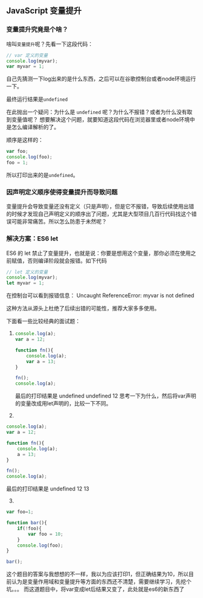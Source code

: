 ## JavaScript 变量提升

### 变量提升究竟是个啥？
啥叫`变量提升`呢？先看一下这段代码：

``` javascript
// var 定义的变量
console.log(myvar);
var myvar = 1;
```
自己先猜测一下log出来的是什么东西，之后可以在谷歌控制台或者node环境运行一下。

最终运行结果是```undefined```

在此抛出一个疑问：为什么是 ```undefined``` 呢？为什么不报错？或者为什么没有取到变量值呢？
想要解决这个问题，就要知道这段代码在浏览器里或者node环境中是怎么编译解析的了。

顺序是这样的：
``` javascript
var foo;
console.log(foo);
foo = 1;
```
所以打印出来的是```undefined```。

### 因声明定义顺序使得变量提升而导致问题

变量提升会导致变量还没有定义（只是声明），但是它不报错，导致后续使用出错的时候才发现自己声明定义的顺序出了问题，尤其是大型项目几百行代码找这个错误可能非常痛苦。所以怎么防患于未然呢？

### 解决方案：ES6 let

ES6 的 let 禁止了变量提升，也就是说：你要是想用这个变量，那你必须在使用之前赋值，否则编译阶段就会报错。如下代码
``` javascript
// let 定义的变量
console.log(myvar);
let myvar = 1;
```
在控制台可以看到报错信息： Uncaught ReferenceError: myvar is not defined

这种方法从源头上杜绝了后续出错的可能性，推荐大家多多使用。

下面看一些比较经典的面试题：

1. 
	``` javascript
	console.log(a);
	var a = 12;

	function fn(){
		console.log(a);
		var a = 13;
	}

	fn();
	console.log(a);
	```

	最后的打印结果是 undefined  undefined   12
	思考一下为什么，然后将var声明的变量改成用let声明的，比较一下不同。

2.  

``` javascript
console.log(a);
var a = 12;

function fn(){
	console.log(a);
	a = 13;
}

fn();
console.log(a);
```
最后的打印结果是 undefined  12	13

3. 

```javascript
var foo=1;

function bar(){
	if(!foo){
		var foo = 10;
	}
	console.log(foo);
}

bar();
```

这个题目的答案与我想想的不一样，我以为应该打印1，但正确结果为10，所以目前认为是变量作用域和变量提升等方面的东西还不清楚，需要继续学习，先挖个坑。。。
而这道题目中，将var变成let后结果又变了，此处就是es6的新东西了